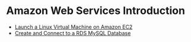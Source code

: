 # Amazon Web Services Introduction
- [Launch a Linux Virtual Machine on Amazon EC2](https://aws.amazon.com/getting-started/tutorials/launch-a-virtual-machine/?trk=gs_card)
- [Create and Connect to a RDS MySQL Database](https://aws.amazon.com/getting-started/tutorials/create-mysql-db/?trk=gs_card)